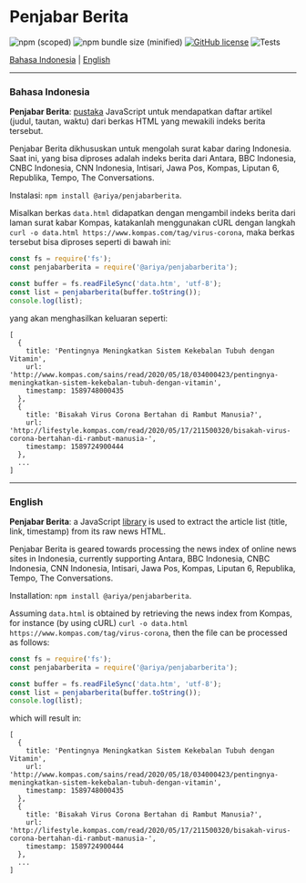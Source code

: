 # Penjabar Berita

![npm (scoped)](https://img.shields.io/npm/v/@ariya/penjabarberita)
![npm bundle size (minified)](https://img.shields.io/bundlephobia/min/@ariya/penjabarberita.svg)
[![GitHub license](https://img.shields.io/github/license/ariya/penjabarberita)](https://github.com/ariya/penjabarberita/blob/master/LICENSE)
![Tests](https://github.com/ariya/penjabarberita/workflows/Tests/badge.svg)


[Bahasa Indonesia](#indonesian) | [English](#english)

---

### <a name="indonesian"></a>Bahasa Indonesia

**Penjabar Berita**: [pustaka](https://www.npmjs.com/package/@ariya/penjabarberita) JavaScript untuk mendapatkan daftar artikel (judul, tautan, waktu) dari berkas HTML yang mewakili indeks berita tersebut.

Penjabar Berita dikhususkan untuk mengolah surat kabar daring Indonesia. Saat ini, yang bisa diproses adalah indeks berita dari Antara, BBC Indonesia, CNBC Indonesia, CNN Indonesia, Intisari, Jawa Pos, Kompas, Liputan 6, Republika, Tempo, The Conversations.

Instalasi: `npm install @ariya/penjabarberita`.

Misalkan berkas `data.html` didapatkan dengan mengambil indeks berita dari laman surat kabar Kompas, katakanlah menggunakan cURL dengan langkah `curl -o data.html https://www.kompas.com/tag/virus-corona`, maka berkas tersebut bisa diproses seperti di bawah ini:

```js
const fs = require('fs');
const penjabarberita = require('@ariya/penjabarberita');

const buffer = fs.readFileSync('data.htm', 'utf-8');
const list = penjabarberita(buffer.toString());
console.log(list);
```

yang akan menghasilkan keluaran seperti:
```
[
  {
    title: 'Pentingnya Meningkatkan Sistem Kekebalan Tubuh dengan Vitamin',
    url: 'http://www.kompas.com/sains/read/2020/05/18/034000423/pentingnya-meningkatkan-sistem-kekebalan-tubuh-dengan-vitamin',
    timestamp: 1589748000435
  },
  {
    title: 'Bisakah Virus Corona Bertahan di Rambut Manusia?',
    url: 'http://lifestyle.kompas.com/read/2020/05/17/211500320/bisakah-virus-corona-bertahan-di-rambut-manusia-',
    timestamp: 1589724900444
  },
  ...
]
```

---

### <a name="english"></a>English

**Penjabar Berita**: a JavaScript [library](https://www.npmjs.com/package/@ariya/penjabarberita) is used to extract the article list (title, link, timestamp) from its raw news HTML.

Penjabar Berita is geared towards processing the news index of online news sites in Indonesia, currently supporting Antara, BBC Indonesia, CNBC Indonesia, CNN Indonesia, Intisari, Jawa Pos, Kompas, Liputan 6, Republika, Tempo, The Conversations.


Installation: `npm install @ariya/penjabarberita`.

Assuming `data.html` is obtained by retrieving the news index from Kompas, for instance (by using cURL) `curl -o data.html https://www.kompas.com/tag/virus-corona`, then the file can be processed as follows:

```js
const fs = require('fs');
const penjabarberita = require('@ariya/penjabarberita');

const buffer = fs.readFileSync('data.htm', 'utf-8');
const list = penjabarberita(buffer.toString());
console.log(list);
```

which will result in:
```
[
  {
    title: 'Pentingnya Meningkatkan Sistem Kekebalan Tubuh dengan Vitamin',
    url: 'http://www.kompas.com/sains/read/2020/05/18/034000423/pentingnya-meningkatkan-sistem-kekebalan-tubuh-dengan-vitamin',
    timestamp: 1589748000435
  },
  {
    title: 'Bisakah Virus Corona Bertahan di Rambut Manusia?',
    url: 'http://lifestyle.kompas.com/read/2020/05/17/211500320/bisakah-virus-corona-bertahan-di-rambut-manusia-',
    timestamp: 1589724900444
  },
  ...
]
```